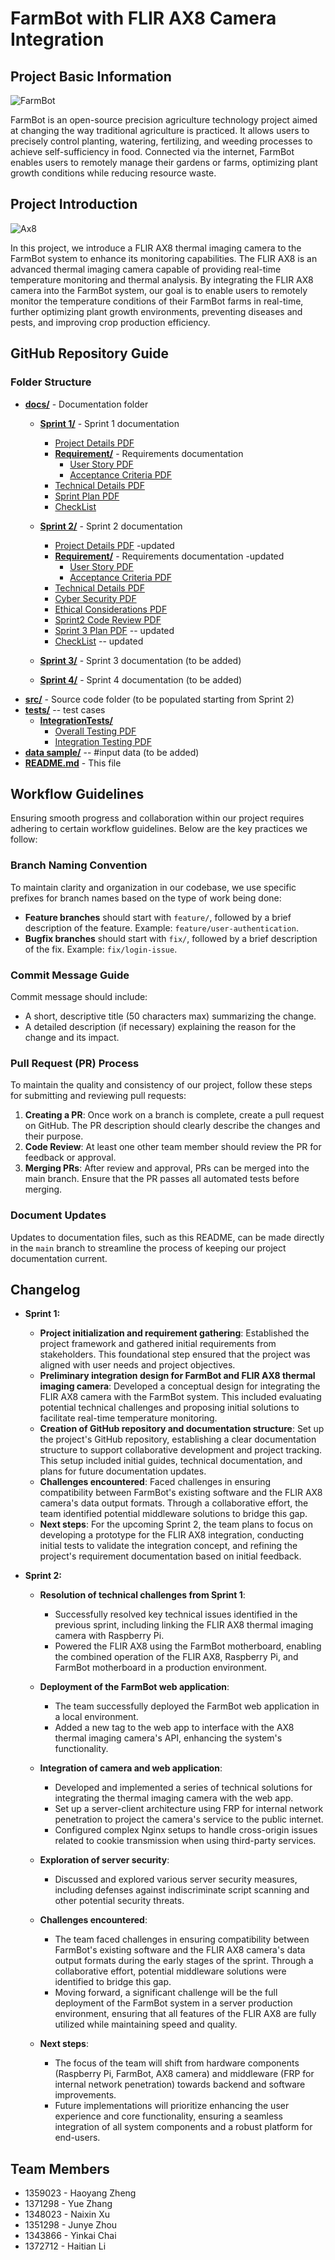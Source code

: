 # FarmBot with FLIR AX8 Camera Integration

## Project Basic Information

![FarmBot](https://farm.bot/cdn/shop/files/DSC00260_2400x_87666fa7-02d0-41eb-9a12-0cc5938f39be_1200x600_crop_center.jpg?v=1600237043)

FarmBot is an open-source precision agriculture technology project aimed at changing the way traditional agriculture is practiced. 
It allows users to precisely control planting, watering, fertilizing, and weeding processes to achieve self-sufficiency in food.
 Connected via the internet, FarmBot enables users to remotely manage their gardens or farms, optimizing plant growth conditions while reducing resource waste.

## Project Introduction

![Ax8](https://neroteam.com/blog/pages/flir-ax8-vulnerability-report/flir-1.jpg?m=1673082924)

In this project, we introduce a FLIR AX8 thermal imaging camera to the FarmBot system to enhance its monitoring capabilities. 
The FLIR AX8 is an advanced thermal imaging camera capable of providing real-time temperature monitoring and thermal analysis. 
By integrating the FLIR AX8 camera into the FarmBot system, our goal is to enable users to remotely monitor the temperature conditions of their FarmBot farms in real-time, further optimizing plant growth environments, preventing diseases and pests, and improving crop production efficiency.

## GitHub Repository Guide

### Folder Structure


- **[docs/](./docs/)** - Documentation folder
  - **[Sprint 1/](./docs/Sprint%201/)** - Sprint 1 documentation

    - [Project Details PDF](./docs/Sprint%201/project_detail.pdf)
    - **[Requirement/](./docs/Sprint%201/Requirement/)** - Requirements documentation
      - [User Story PDF](./docs/Sprint%201/Requirement/user_story.pdf)
      - [Acceptance Criteria PDF](./docs/Sprint%201/Requirement/Acceptance_Criteria.pdf)
    - [Technical Details PDF](./docs/Sprint%201/technical_details.pdf)
    - [Sprint Plan PDF](./docs/Sprint%201/Sprint_plan.pdf)
    - [CheckList](./docs/Sprint%201/Sprint1_CheckList.pdf)
  - **[Sprint 2/](./docs/Sprint%202/)** - Sprint 2 documentation
    - [Project Details PDF](./docs/Sprint%202/project_detail.pdf) -updated
    - **[Requirement/](./docs/Sprint%202/Requirement/)** - Requirements documentation -updated
      - [User Story PDF](./docs/Sprint%202/Requirement/user_story.pdf)
      - [Acceptance Criteria PDF](./docs/Sprint%202/Requirement/Acceptance_Criteria.pdf)
    - [Technical Details PDF](./docs/Sprint%202/technical_details.pdf)
    - [Cyber Security PDF](./docs/Sprint%202/Cyber_Security.pdf)
    - [Ethical Considerations PDF](./docs/Sprint%202/Ethical_Considerations.pdf)
    - [Sprint2 Code Review PDF](./docs/Sprint%202/Sprint2_Code_Review2.pdf)
    - [Sprint 3 Plan PDF](./docs/Sprint%202/Sprint_plan.pdf) -- updated
    - [CheckList](./docs/Sprint%202/Sprint2_CheckList.md) -- updated
  - **[Sprint 3/](./docs/Sprint%203/)** - Sprint 3 documentation (to be added)
  - **[Sprint 4/](./docs/Sprint%204/)** - Sprint 4 documentation (to be added)
- **[src/](./src/)** - Source code folder (to be populated starting from Sprint 2)
- **[tests/](./tests/)** -- test cases
  - **[IntegrationTests/](./tests/IntegrationTests/)**
    - [Overall Testing PDF](./tests/IntegrationTests/Imaging_Integration_Testing.pdf)
    - [Integration Testing PDF](./tests/IntegrationTests/Integration_Testing.pdf)
- **[data sample/](./data%20sample/)** -- #input data (to be added)
- **[README.md](./README.md)** - This file
## Workflow Guidelines

Ensuring smooth progress and collaboration within our project requires adhering to certain workflow guidelines. Below are the key practices we follow:

### Branch Naming Convention

To maintain clarity and organization in our codebase, we use specific prefixes for branch names based on the type of work being done:

- **Feature branches** should start with `feature/`, followed by a brief description of the feature. Example: `feature/user-authentication`.
- **Bugfix branches** should start with `fix/`, followed by a brief description of the fix. Example: `fix/login-issue`.

### Commit Message Guide

Commit message should include:

- A short, descriptive title (50 characters max) summarizing the change.
- A detailed description (if necessary) explaining the reason for the change and its impact.


### Pull Request (PR) Process

To maintain the quality and consistency of our project, follow these steps for submitting and reviewing pull requests:

1. **Creating a PR**: Once work on a branch is complete, create a pull request on GitHub. The PR description should clearly describe the changes and their purpose.
2. **Code Review**: At least one other team member should review the PR for feedback or approval.
3. **Merging PRs**: After review and approval, PRs can be merged into the main branch. Ensure that the PR passes all automated tests before merging.

### Document Updates

Updates to documentation files, such as this README, can be made directly in the `main` branch to streamline the process of keeping our project documentation current.




## Changelog

- **Sprint 1:**
  - **Project initialization and requirement gathering**: Established the project framework and gathered initial requirements from stakeholders. This foundational step ensured that the project was aligned with user needs and project objectives.
  - **Preliminary integration design for FarmBot and FLIR AX8 thermal imaging camera**: Developed a conceptual design for integrating the FLIR AX8 camera with the FarmBot system. This included evaluating potential technical challenges and proposing initial solutions to facilitate real-time temperature monitoring.
  - **Creation of GitHub repository and documentation structure**: Set up the project's GitHub repository, establishing a clear documentation structure to support collaborative development and project tracking. This setup included initial guides, technical documentation, and plans for future documentation updates.
  - **Challenges encountered**: Faced challenges in ensuring compatibility between FarmBot's existing software and the FLIR AX8 camera's data output formats. Through a collaborative effort, the team identified potential middleware solutions to bridge this gap.
  - **Next steps**: For the upcoming Sprint 2, the team plans to focus on developing a prototype for the FLIR AX8 integration, conducting initial tests to validate the integration concept, and refining the project's requirement documentation based on initial feedback.
  
- **Sprint 2:**
  - **Resolution of technical challenges from Sprint 1**:
    - Successfully resolved key technical issues identified in the previous sprint, including linking the FLIR AX8 thermal imaging camera with Raspberry Pi.
    - Powered the FLIR AX8 using the FarmBot motherboard, enabling the combined operation of the FLIR AX8, Raspberry Pi, and FarmBot motherboard in a production environment.
  - **Deployment of the FarmBot web application**:
    - The team successfully deployed the FarmBot web application in a local environment.
    - Added a new tag to the web app to interface with the AX8 thermal imaging camera's API, enhancing the system's functionality.
  - **Integration of camera and web application**:
    - Developed and implemented a series of technical solutions for integrating the thermal imaging camera with the web app.
    - Set up a server-client architecture using FRP for internal network penetration to project the camera's service to the public internet.
    - Configured complex Nginx setups to handle cross-origin issues related to cookie transmission when using third-party services.
  - **Exploration of server security**:
    - Discussed and explored various server security measures, including defenses against indiscriminate script scanning and other potential security threats.
  - **Challenges encountered**:
    - The team faced challenges in ensuring compatibility between FarmBot's existing software and the FLIR AX8 camera's data output formats during the early stages of the sprint. Through a collaborative effort, potential middleware solutions were identified to bridge this gap.
    - Moving forward, a significant challenge will be the full deployment of the FarmBot system in a server production environment, ensuring that all features of the FLIR AX8 are fully utilized while maintaining speed and quality.

  - **Next steps**:
    - The focus of the team will shift from hardware components (Raspberry Pi, FarmBot, AX8 camera) and middleware (FRP for internal network penetration) towards backend and software improvements.
    - Future implementations will prioritize enhancing the user experience and core functionality, ensuring a seamless integration of all system components and a robust platform for end-users.


## Team Members

- 1359023 - Haoyang Zheng 
- 1371298 - Yue Zhang 
- 1348023 - Naixin Xu 
- 1351298 - Junye Zhou 
- 1343866 - Yinkai Chai 
- 1372712 - Haitian Li 



 






